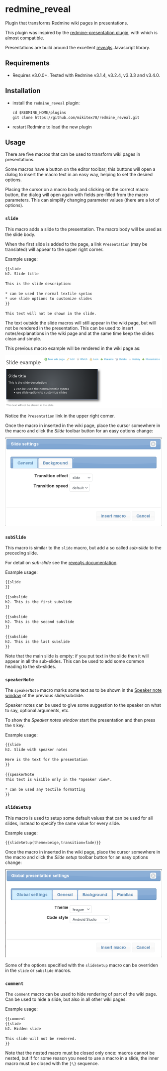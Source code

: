 # redmine_reveal
Plugin that transforms Redmine wiki pages in presentations.

This plugin was inspired by the [redmine-presentation plugin](https://github.com/florentsolt/redmine-presentation), with which is almost compatible.

Presentations are build around the excellent [revealjs](https://github.com/hakimel/reveal.js/) Javascript library.

## Requirements

- Requires v3.0.0+. Tested with Redmine v3.1.4, v3.2.4, v3.3.3 and v3.4.0.

## Installation

- install the `redmine_reveal` plugin:

      cd $REDMINE_HOME/plugins
      git clone https://github.com/mikitex70/redmine_reveal.git

- restart Redmine to load the new plugin

## Usage

There are five macros that can be used to transform wiki pages in presentations.

Some macros have a button on the editor toolbar; this buttons will open a dialog to insert the macro text in an easy way, helping to set the desired options.

Placing the cursor on a macro body and clicking on the correct macro button, the dialog will open again with fields pre-filled from the macro parameters. This can simplify changing parameter values (there are a lot of options).

### `slide`

This macro adds a slide to the presentation. The macro body will be used as the slide body.

When the first slide is added to the page, a link `Presentation` (may be translated) will appear to the upper right corner.

Example usage:

    {{slide
    h2. Slide title

    This is the slide description:

    * can be used the normal textile syntax
    * use slide options to customize slides
    }}

    This text will not be shown in the slide.

The text outside the slide macros will still appear in the wiki page, but will not be rendered in the presentation. This can be used to insert notes/explanations in the wiki page and at the same time keep the slides clean and simple.

This previous macro example will be rendered in the wiki page as:

![Wiki page with slide](wiki_page_with_slide.png)


Notice the `Presentation` link in the upper right corner.

Once the macro in inserted in the wiki page, place the cursor somewhere in the macro and click the *Slide* toolbar button for an easy options change:

![slidesetup global options](slide_dialog_general.png)


### `subSlide`

This macro is similar to the `slide` macro, but add a so called *sub-slide* to the preceding slide.

For detail on *sub-slide* see the [revealjs documentation](https://github.com/hakimel/reveal.js/).

Example usage:

    {{slide
    }}

    {{subslide
    h2. This is the first subslide
    }}

    {{subslide
    h2. This is the second subslide
    }}

    {{subslide
    h2. This is the last subslide
    }}

Note that the main slide is empty: if you put text in the slide then it will appear in all the sub-slides. This can be used to add some common heading to the sb-slides.

### `speakerNote`

The `speakerNote` macro marks some text as to be shown in the [Speaker note window](https://github.com/hakimel/reveal.js/#speaker-notes) of the previous slide/subslide.

Speaker notes can be used to give some suggestion to the speaker on what to say, optional arguments, etc.

To show the *Speaker notes window* start the presentation and then press the `S` key.

Example usage:

    {{slide
    h2. Slide with speaker notes

    Here is the text for the presentation
    }}

    {{speakerNote
    This text is visible only in the *Speaker view*.

    * can be used any textile formatting
    }}


### `slideSetup`

This macro is used to setup some default values that can be used for all slides, instead to specify the same value for every slide.

Example usage:

    {{slideSetup(theme=beige,transition=fade)}}

Once the macro in inserted in the wiki page, place the cursor somewhere in the macro and click the *Slide setup* toolbar button for an easy options change:

![slidesetup global options](slidesetup_dialog_global.png)

Some of the options specified with the `slideSetup` macro can be overriden in the `slide` or `subslide` macros.


### `comment`

The `comment` macro can be used to hide rendering of part of the wiki page. Can be used to hide a slide, but also in all other wiki pages.

Example usage:

    {{comment
    {{slide
    h2. Hidden slide

    This slide will not be rendered.
    }}

Note that the nested macro must be closed only once: macros cannot be nested, but if for some reason you need to use a macro in a slide, the inner macro must be closed with the `}\}` sequence.
